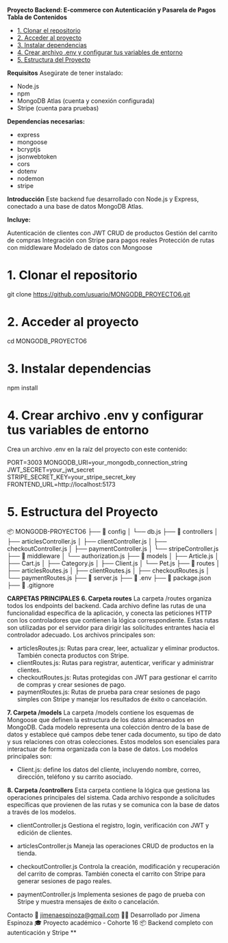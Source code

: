 **Proyecto Backend: E-commerce con Autenticación y Pasarela de Pagos**
**Tabla de Contenidos**
- [1. Clonar el repositorio](#1-clonar-el-repositorio)
- [2. Acceder al proyecto](#2-acceder-al-proyecto)
- [3. Instalar dependencias](#3-instalar-dependencias)
- [4. Crear archivo .env y configurar tus variables de entorno](#4-crear-archivo-env-y-configurar-tus-variables-de-entorno)
- [5. Estructura del Proyecto](#5-estructura-del-proyecto)


**Requisitos**
Asegúrate de tener instalado:

- Node.js
- npm
- MongoDB Atlas (cuenta y conexión configurada)
- Stripe (cuenta para pruebas)

**Dependencias necesarias:**


- express 
- mongoose 
- bcryptjs 
- jsonwebtoken 
- cors 
- dotenv 
- nodemon 
- stripe

**Introducción**
Este backend fue desarrollado con Node.js y Express, conectado a una base de datos MongoDB Atlas.

**Incluye:**

Autenticación de clientes con JWT
CRUD de productos
Gestión del carrito de compras
Integración con Stripe para pagos reales
Protección de rutas con middleware
Modelado de datos con Mongoose


# 1. Clonar el repositorio

git clone https://github.com/usuario/MONGODB_PROYECTO6.git

# 2. Acceder al proyecto

cd MONGODB_PROYECTO6

# 3. Instalar dependencias

npm install

# 4. Crear archivo .env y configurar tus variables de entorno 

Crea un archivo .env en la raíz del proyecto con este contenido:

PORT=3003
MONGODB_URI=your_mongodb_connection_string
JWT_SECRET=your_jwt_secret
STRIPE_SECRET_KEY=your_stripe_secret_key
FRONTEND_URL=http://localhost:5173

# 5. Estructura del Proyecto

📦 MONGODB-PROYECTO6
├── 📂 config
│ └── db.js
├── 📂 controllers
│ ├── articlesController.js
│ ├── clientController.js
│ ├── checkoutController.js
│ ├── paymentController.js
│ └── stripeController.js
├── 📂 middleware
│ └── authorization.js
├── 📂 models
│ ├── Article.js
│ ├── Cart.js
│ ├── Category.js
│ ├── Client.js
│ └── Pet.js
├── 📂 routes
│ ├── articlesRoutes.js
│ ├── clientRoutes.js
│ ├── checkoutRoutes.js
│ └── paymentRoutes.js
├── 📜 server.js
├── 📜 .env
├── 📜 package.json
├── 📜 .gitignore

**CARPETAS PRINCIPALES**
**6.	Carpeta routes**
La carpeta /routes organiza todos los endpoints del backend. Cada archivo define las rutas de una funcionalidad específica de la aplicación, y conecta las peticiones HTTP con los controladores que contienen la lógica correspondiente.
Estas rutas son utilizadas por el servidor para dirigir las solicitudes entrantes hacia el controlador adecuado.
Los archivos principales son:
- articlesRoutes.js: Rutas para crear, leer, actualizar y eliminar productos. También conecta productos con Stripe.
- clientRoutes.js: Rutas para registrar, autenticar, verificar y administrar clientes.
- checkoutRoutes.js: Rutas protegidas con JWT para gestionar el carrito de compras y crear sesiones de pago.
- paymentRoutes.js: Rutas de prueba para crear sesiones de pago simples con Stripe y manejar los resultados de éxito o cancelación.

**7.	Carpeta /models**
La carpeta /models contiene los esquemas de Mongoose que definen la estructura de los datos almacenados en MongoDB. Cada modelo representa una colección dentro de la base de datos y establece qué campos debe tener cada documento, su tipo de dato y sus relaciones con otras colecciones. Estos modelos son esenciales para interactuar de forma organizada con la base de datos.
Los modelos principales son:
- Client.js: define los datos del cliente, incluyendo nombre, correo, dirección, teléfono y su carrito asociado.

**8. Carpeta /controllers**
Esta carpeta contiene la lógica que gestiona las operaciones principales del sistema. Cada archivo responde a solicitudes específicas que provienen de las rutas y se comunica con la base de datos a través de los modelos.

- clientController.js
Gestiona el registro, login, verificación con JWT y edición de clientes.

- articlesController.js
Maneja las operaciones CRUD de productos en la tienda.

- checkoutController.js
Controla la creación, modificación y recuperación del carrito de compras. También conecta el carrito con Stripe para generar sesiones de pago reales.

- paymentController.js
Implementa sesiones de pago de prueba con Stripe y muestra mensajes de éxito o cancelación.

Contacto
📧 jimenaespinoza@gmail.com
👩‍💻 Desarrollado por Jimena Espinoza
🎓 Proyecto académico - Cohorte 16
📦 Backend completo con autenticación y Stripe
**